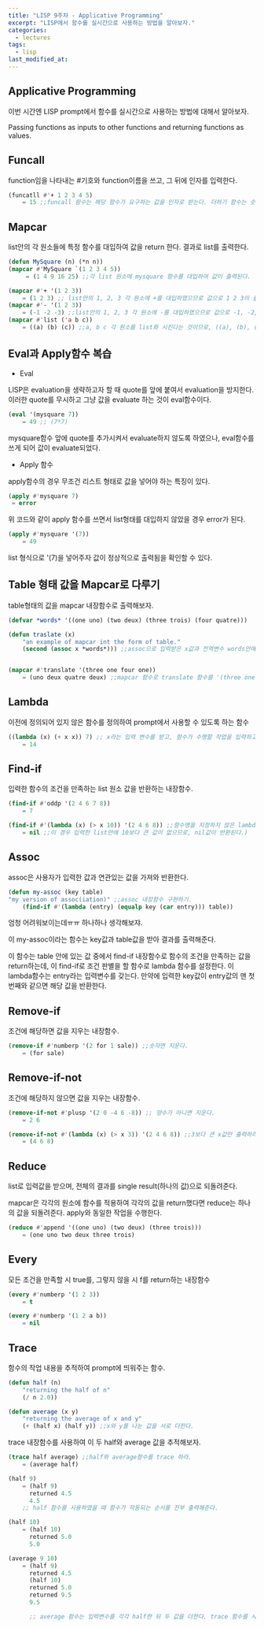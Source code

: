 ```yaml
---
title: "LISP 9주차 - Applicative Programming"
excerpt: "LISP에서 함수를 실시간으로 사용하는 방법을 알아보자."
categories:
  - lectures
tags:
  - lisp
last_modified_at:
---
```


## Applicative Programming

이번 시간엔 LISP prompt에서 함수를 실시간으로 사용하는 방법에 대해서 알아보자. 

Passing functions as inputs to other functions and returning functions as values. 

## Funcall

function임을 나타내는 #기호와 function이름을 쓰고, 그 뒤에 인자를 입력한다.

```lisp
(funcatll #'+ 1 2 3 4 5)
    = 15 ;;funcall 함수는 해당 함수가 요구하는 값을 인자로 받는다. 더하기 함수는 숫자를 인자로 받으므로, list가 아니라 숫자 그 자체를 입력하여 주면 된다. 
```

## Mapcar
list안의 각 원소들에 특정 함수를 대입하여 값을 return 한다. 결과로 list를 출력한다. 

```lisp
(defun MySquare (n) (*n n))
(mapcar #'MySquare `(1 2 3 4 5))
     = (1 4 9 16 25) ;;각 list 원소에 mysquare 함수를 대입하여 값이 출력된다. 
```

```lisp
(mapcar #'+ '(1 2 3))
    = (1 2 3) ;; list안의 1, 2, 3 각 원소에 +를 대입하였으므로 값으로 1 2 3이 출력된다.
(mapcar #'- '(1 2 3))
    = (-1 -2 -3) ;;list안의 1, 2, 3 각 원소에 -를 대입하였으므로 값으로 -1, -2, -3이 출력된다. 
(mapcar #'list ('a b c))
    = ((a) (b) (c)) ;;a, b c 각 원소를 list화 시킨다는 것이므로, ((a), (b), (c))가 값으로 출력된다. 
```

## Eval과 Apply함수 복습

- Eval

LISP은 evaluation을 생략하고자 할 때 quote를 앞에 붙여서 evaluation을 방지한다.
이러한 quote를 무시하고 그냥 값을 evaluate 하는 것이 eval함수이다.

```lisp
(eval '(mysquare 7))
    = 49 ;; (7*7)
```

mysquare함수 앞에 quote를 추가시켜서 evaluate하지 않도록 하였으나, eval함수를 쓰게 되어 값이 evaluate되었다.  


- Apply 함수

apply함수의 경우 무조건 리스트 형태로 값을 넣어야 하는 특징이 있다.

```lisp
(apply #'mysquare 7)
 = error
```
위 코드와 같이 apply 함수를 쓰면서 list형태를 대입하지 않았을 경우 error가 된다.

```lisp
(apply #'mysquare '(7))
    = 49
```

list 형식으로 '(7)을 넣어주자 값이 정상적으로 출력됨을 확인할 수 있다. 

## Table 형태 값을 Mapcar로 다루기 

table형태의 값을 mapcar 내장함수로 출력해보자. 

```lisp
(defvar *words* '((one uno) (two deux) (three trois) (four quatre)))

(defun traslate (x)
    "an example of mapcar int the form of table."
    (second (assoc x *words*))) ;;assoc으로 입력받은 x값과 전역변수 words안에 있는 원소와 연관 있는 것을 가져온다. 그리고, 그 값 중에 두 번째 행에 있는 값을 가져온다. (words 값)


(mapcar #'translate '(three one four one))
    = (uno deux quatre deux) ;;mapcar 함수로 translate 함수를 '(three one four one) 리스트 안의 각 원소에 대입시켜 대입시킨 결과를 출력한다.
```


## Lambda
이전에 정의되어 있지 않은 함수를 정의하여 prompt에서 사용할 수 있도록 하는 함수

```lisp
((lambda (x) (+ x x)) 7) ;; x라는 입력 변수를 받고, 함수가 수행할 작업을 입력하고, 입력 변수에 들어갈 값을 지정한다.
    = 14
```

## Find-if
입력한 함수의 조건을 만족하는 list 원소 값을 반환하는 내장함수.

```lisp
(find-if #'oddp '(2 4 6 7 8))
    = 7
```
```lisp
(find-if #'(lambda (x) (> x 10)) '(2 4 6 8)) ;;함수명을 지정하지 않은 lambda 함수에 입력 변수 x를 입력받고, x와 10을 비교하여 nil/true 값을 반환한다. 
    = nil ;;이 경우 입력한 list안에 10보다 큰 값이 없으므로, nil값이 반환된다.)
```
## Assoc

assoc은 사용자가 입력한 값과 연관있는 값을 가져와 반환한다.

```lisp
(defun my-assoc (key table)
"my version of assoc(iation)" ;;assoc 내장함수 구현하기.
    (find-if #'(lambda (entry) (equalp key (car entry))) table))
```
엄청 어려워보이는데ㅠㅠ 하나하나 생각해보쟈.

이 my-assoc이라는 함수는 key값과 table값을 받아 결과를 출력해준다. 

이 함수는 table 안에 있는 값 중에서 find-if 내장함수로 함수의 조건을 만족하는 값을 return하는데, 이 find-if로 조건 판별을 할 함수로 lambda 함수를 설정한다. 이 lambda함수는 entry라는 입력변수를 갖는다. 만약에 입력한 key값이 entry값의 맨 첫번째와 같으면 해당 값을 반환한다. 


## Remove-if

조건에 해당하면 값을 지우는 내장함수.

```lisp
(remove-if #'numberp '(2 for 1 sale)) ;;숫자면 지운다.
    = (for sale)
```

## Remove-if-not
조건에 해당하지 않으면 값을 지우는 내장함수.

```lisp
(remove-if-not #'plusp '(2 0 -4 6 -8)) ;; 양수가 아니면 지운다. 
    = 2 6

(remove-if-not #'(lambda (x) (> x 3)) '(2 4 6 8)) ;;3보다 큰 x값만 출력하라.
    = (4 6 8)
```

## Reduce

list로 입력값을 받으며, 전체의 결과를 single result(하나의 값)으로 되돌려준다. 

mapcar은 각각의 원소에 함수를 적용하여 각각의 값을 return했다면 reduce는 하나의 값을 되돌려준다. 
apply와 동일한 작업을 수행한다. 

```lisp
(reduce #'append '((one uno) (two deux) (three trois)))
    = (one uno two deux three trois)
```

## Every

모든 조건을 만족할 시 true를, 그렇지 않을 시 f를 return하는 내장함수

```lisp
(every #'numberp '(1 2 3))
    = t
```
```lisp
(every #'numberp '(1 2 a b))
    = nil
```

## Trace

함수의 작업 내용을 추적하여 prompt에 띄워주는 함수.

```lisp
(defun half (n)
    "returning the half of n"
    (/ n 2.0))

(defun average (x y)
    "returning the average of x and y"
    (+ (half x) (half y)) ;;x와 y를 나눈 값을 서로 더한다.
```

trace 내장함수를 사용하여 이 두 half와 average 값을 추적해보자. 

```lisp
(trace half average) ;;half와 average함수를 trace 하라.
    = (average half)

(half 9)
    = (half 9)
      returned 4.5
      4.5  
    ;; half 함수를 사용하였을 때 함수가 작동되는 순서를 전부 출력해준다. 

(half 10)
    = (half 10)
      returned 5.0
      5.0

(average 9 10)
    = (half 9)
      returned 4.5
      (half 10)
      returned 5.0
      returned 9.5
      9.5

      ;; average 함수는 입력변수를 각각 half한 뒤 두 값을 더한다. trace 함수를 사용하면 이 수행 작업 상태를 전부 출력하여 보여준다. 
```